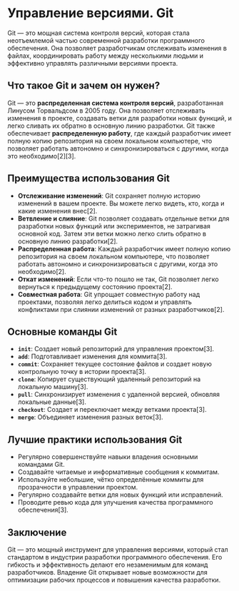 # **Управление версиями. Git**
Git — это мощная система контроля версий, которая стала неотъемлемой частью современной разработки программного обеспечения. Она позволяет разработчикам отслеживать изменения в файлах, координировать работу между несколькими людьми и эффективно управлять различными версиями проекта.

## **Что такое Git и зачем он нужен?**
Git — это **распределенная система контроля версий**, разработанная Линусом Торвальдсом в 2005 году. Она позволяет отслеживать изменения в проекте, создавать ветки для разработки новых функций, и легко сливать их обратно в основную линию разработки. Git также обеспечивает **распределенную работу**, где каждый разработчик имеет полную копию репозитория на своем локальном компьютере, что позволяет работать автономно и синхронизироваться с другими, когда это необходимо[2][3].

## **Преимущества использования Git**
- **Отслеживание изменений**: Git сохраняет полную историю изменений в вашем проекте. Вы можете легко видеть, кто, когда и какие изменения внес[2].
- **Ветвление и слияние**: Git позволяет создавать отдельные ветки для разработки новых функций или экспериментов, не затрагивая основной код. Затем эти ветки можно легко слить обратно в основную линию разработки[2].
- **Распределенная работа**: Каждый разработчик имеет полную копию репозитория на своем локальном компьютере, что позволяет работать автономно и синхронизироваться с другими, когда это необходимо[2].
- **Откат изменений**: Если что-то пошло не так, Git позволяет легко вернуться к предыдущему состоянию проекта[2].
- **Совместная работа**: Git упрощает совместную работу над проектами, позволяя легко делиться кодом и управлять конфликтами при слиянии изменений от разных разработчиков[2].

## **Основные команды Git**
- **`init`**: Создает новый репозиторий для управления проектом[3].
- **`add`**: Подготавливает изменения для коммита[3].
- **`commit`**: Сохраняет текущее состояние файлов и создает новую контрольную точку в истории проекта[3].
- **`clone`**: Копирует существующий удаленный репозиторий на локальную машину[3].
- **`pull`**: Синхронизирует изменения с удаленной версией, обновляя локальные данные[3].
- **`checkout`**: Создает и переключает между ветками проекта[3].
- **`merge`**: Объединяет изменения разных веток[3].

## **Лучшие практики использования Git**
- Регулярно совершенствуйте навыки владения основными командами Git.
- Создавайте читаемые и информативные сообщения к коммитам.
- Используйте небольшие, чётко определённые коммиты для прозрачности в управлении проектом.
- Регулярно создавайте ветки для новых функций или исправлений.
- Проводите ревью кода для улучшения качества программного обеспечения[3].

## **Заключение**
Git — это мощный инструмент для управления версиями, который стал стандартом в индустрии разработки программного обеспечения. Его гибкость и эффективность делают его незаменимым для команд разработчиков. Владение Git открывает новые возможности для оптимизации рабочих процессов и повышения качества разработки.

